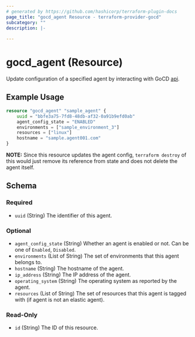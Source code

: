 ```yaml
---
# generated by https://github.com/hashicorp/terraform-plugin-docs
page_title: "gocd_agent Resource - terraform-provider-gocd"
subcategory: ""
description: |-
  
---
```


# gocd_agent (Resource)
Update configuration of a specified agent by interacting with GoCD [api](https://api.gocd.org/current/#update-an-agent).

## Example Usage
```terraform
resource "gocd_agent" "sample_agent" {
    uuid = "bbfe3a75-7fd8-48db-af32-0a91b9efd0ab"
    agent_config_state = "ENABLED"
    environments = ["sample_environment_3"]
    resources = ["linux"]
    hostname = "sample.agent001.com"
}
```
**NOTE:** Since this resource updates the agent config, `terraform destroy` of this would just remove its reference from state and does not delete the agent itself.

<!-- schema generated by tfplugindocs -->
## Schema

### Required

- `uuid` (String) The identifier of this agent.

### Optional

- `agent_config_state` (String) Whether an agent is enabled or not. Can be one of `Enabled`, `Disabled`.
- `environments` (List of String) The set of environments that this agent belongs to.
- `hostname` (String) The hostname of the agent.
- `ip_address` (String) The IP address of the agent.
- `operating_system` (String) The operating system as reported by the agent.
- `resources` (List of String) The set of resources that this agent is tagged with (if agent is not an elastic agent).

### Read-Only

- `id` (String) The ID of this resource.


